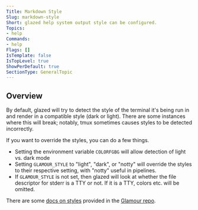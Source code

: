 ```yaml
---
Title: Markdown Style
Slug: markdown-style
Short: glazed help system output style can be configured.
Topics:
- help
Commands:
- help
Flags: []
IsTemplate: false
IsTopLevel: true
ShowPerDefault: true
SectionType: GeneralTopic
---
```


## Overview

By default, glazed will try to detect the style of the terminal it's being run
in and render in a compatible style (dark or light). There are some instances
where this will break; notably, tmux sometimes causes styles to be detected
incorrectly.

If you want to override the styles, you can do a few things.
- Setting the environment variable `COLORFGBG` will allow detection of light vs. dark mode
- Setting `GLAMOUR_STYLE` to "light", "dark", or "notty" will override the styles to their respective setting, with "notty" useful in pipelines.
- If `GLAMOUR_STYLE` is not set, then glazed will look at whether the file descriptor for stderr is a TTY or not. If it is a TTY, colors etc. will be omitted.

There are some [docs on styles](https://github.com/charmbracelet/glamour#styles) provided in the [Glamour repo](https://github.com/charmbracelet/glamour).
